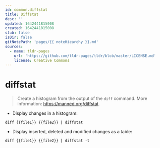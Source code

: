 ```yaml
---
id: common.diffstat
title: Diffstat
desc: ''
updated: 1642441815008
created: 1642441815008
stub: false
isDir: false
gitNotePath: 'pages/{{ noteHiearchy }}.md'
sources:
  - name: tldr-pages
    url: 'https://github.com/tldr-pages/tldr/blob/master/LICENSE.md'
    license: Creative Commons
---
```

# diffstat

> Create a histogram from the output of the `diff` command.
> More information: <https://manned.org/diffstat>.

- Display changes in a histogram:

`diff {{file1}} {{file2}} | diffstat`

- Display inserted, deleted and modified changes as a table:

`diff {{file1}} {{file2}} | diffstat -t`

